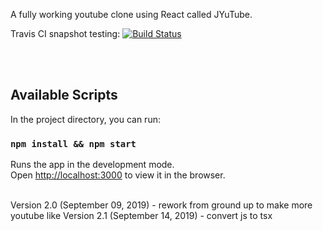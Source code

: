 A fully working youtube clone using React called JYuTube.

Travis CI snapshot testing: [![Build Status](https://travis-ci.org/gionellef/JYuTube.svg?branch=master)](https://travis-ci.org/gionellef/JYuTube)

<br><br>
## Available Scripts

In the project directory, you can run:

### `npm install && npm start`

Runs the app in the development mode.<br>
Open [http://localhost:3000](http://localhost:3000) to view it in the browser.

<br>
Version 2.0 (September 09, 2019)
 - rework from ground up to make more youtube like
Version 2.1 (September 14, 2019)
 - convert js to tsx
